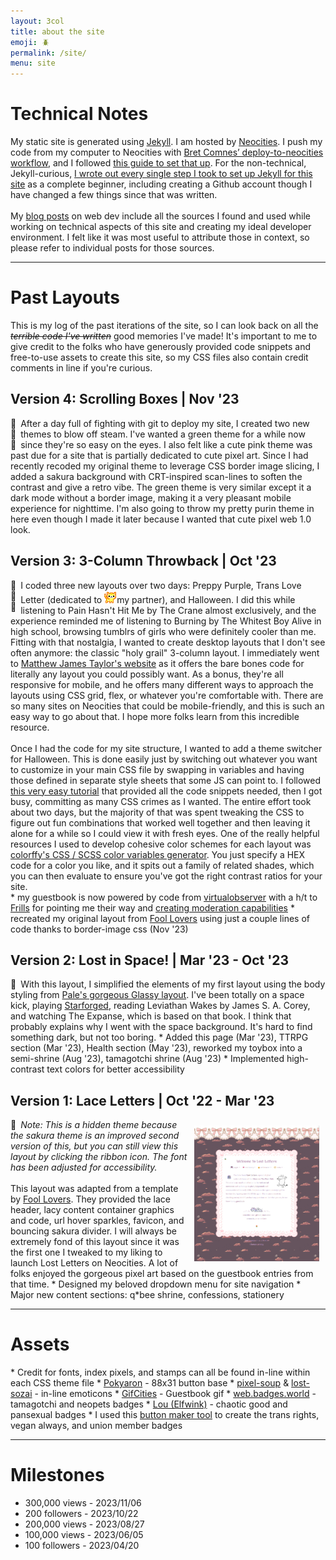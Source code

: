```yaml
---
layout: 3col
title: about the site
emoji: 🪲
permalink: /site/
menu: site
---
```


<h1>Technical Notes</h1>
My static site is generated using <a target="_blank" href="https://jekyllrb.com/">Jekyll</a>. I am hosted by <a target="_blank" href="https://neocities.org/">Neocities</a>. I push my code from my computer to Neocities with  <a target="_blank" href="https://github.com/bcomnes/deploy-to-neocities">Bret Comnes’ deploy-to-neocities workflow</a>, and I followed <a target="_blank" href="https://jonathanchang.org/blog/deploying-your-static-site-to-neocities-using-github-actions/">this guide to set that up</a>. For the non-technical, Jekyll-curious, <a href="/2022/11/02/jekyll.html">I wrote out every single step I took to set up Jekyll for this site</a> as a complete beginner, including creating a Github account though I have changed a few things since that was written.
<br>
<br>
My <a href="/tag/webmastery/">blog posts</a> on web dev include all the sources I found and used while working on technical aspects of this site and creating my ideal developer environment. I felt like it was most useful to attribute those in context, so please refer to individual posts for those sources.
<hr>
<h1>Past Layouts</h1>
This is my log of the past iterations of the site, so I can look back on all the <i><strike>terrible code I've written</strike></i> good memories I've made! It's important to me to give credit to the folks who have generously provided code snippets and free-to-use assets to create this site, so my CSS files also contain credit comments in line if you're curious.
<h2>Version 4: Scrolling Boxes | Nov '23</h2>
<div style="float: left; margin-right: .5em;" class="theme-switches">
    <div data-theme="sakura" class="switch" id="switch-6">🌸</div>
    <div data-theme="green" class="switch" id="switch-7">🌱</div>
    <div data-theme="purin" class="switch" id="switch-8">🍮</div>
</div>
After a day full of fighting with git to deploy my site, I created two new themes to blow off steam. I've wanted a green theme for a while now since they're so easy on the eyes. I also felt like a cute pink theme was past due for a site that is partially dedicated to cute pixel art. Since I had recently recoded my original theme to leverage CSS border image slicing, I added a sakura background with CRT-inspired scan-lines to soften the contrast and give a retro vibe. The green theme is very similar except it a dark mode without a border image, making it a very pleasant mobile experience for nighttime. I'm also going to throw my pretty purin theme in here even though I made it later because I wanted that cute pixel web 1.0 look.
<h2>Version 3: 3-Column Throwback |  Oct '23</h2>
<div style="float: left; margin-right: .5em;" class="theme-switches">
    <div data-theme="purple" class="switch" id="switch-3" title="click to apply the preppy purple theme">💜</div>
    <div data-theme="mail" class="switch" id="switch-4" title="click to apply the trans love letter theme">💌</div>
    <div data-theme="spooky" class="switch" id="switch-5" title="click to apply the Halloween theme">🎃</div>
</div>
I coded three new layouts over two days: Preppy Purple, Trans Love Letter (dedicated to <img src="/graphics/toy/emoticons/love-cat.gif">my partner), and Halloween. I did this while listening to Pain Hasn't Hit Me by The Crane almost exclusively, and the experience reminded me of listening to Burning by The Whitest Boy Alive in high school, browsing tumblrs of girls who were definitely cooler than me. Fitting with that nostalgia, I wanted to create desktop layouts that I don't see often anymore: the classic "holy grail" 3-column layout. I immediately went to <a target="_blank" href="https://matthewjamestaylor.com/holy-grail-layout">Matthew James Taylor's website</a> as it offers the bare bones code for literally any layout you could possibly want. As a bonus, they're all responsive for mobile, and he offers many different ways to approach the layouts using CSS grid, flex, or whatever you're comfortable with. There are so many sites on Neocities that could be mobile-friendly, and this is such an easy way to go about that. I hope more folks learn from this incredible resource.
<br>
<br>
Once I had the code for my site structure, I wanted to add a theme switcher for Halloween. This is done easily just by switching out whatever you want to customize in your main CSS file by swapping in variables and having those defined in separate style sheets that some JS can point to. I followed <a target="_blank" href="https://www.studytonight.com/post/build-a-theme-switcher-for-your-website-with-javascript">this very easy tutorial</a> that provided all the code snippets needed, then I got busy, committing as many CSS crimes as I wanted. The entire effort took about two days, but the majority of that was spent tweaking the CSS to figure out fun combinations that worked well together and then leaving it alone for a while so I could view it with fresh eyes. One of the really helpful resources I used to develop cohesive color schemes for each layout was <a target="_blank" href="https://colorffy.com/css-generator">colorffy's CSS / SCSS color variables generator</a>. You just specify a HEX code for a color you like, and it spits out a family of related shades, which you can then evaluate to ensure you've got the right contrast ratios for your site.
<br>
* my guestbook is now powered by code from <a target="_blank" href="https://virtualobserver.moe/ayano/comment-widget">virtualobserver</a> with a h/t to <a target="_blank" href="https://fri11s.neocities.org/">Frills</a> for pointing me their way and <a target="_blank" href="https://frills.dev/blog/231023-add-moderation-to-comment-widget/">creating moderation capabilities</a>
* recreated my original layout from <a target="_blank" href="https://foollovers.com/">Fool Lovers</a> using just a couple lines of code thanks to border-image css (Nov '23)
<h2>Version 2: Lost in Space!  |  Mar '23 - Oct '23</h2>
<div style="float: left; margin-right: .5em;" class="theme-switches" title="click to apply this theme">
    <div style="display: inline;" data-theme="stars" class="switch" id="switch-2">🌠</div>
</div>
With this layout, I simplified the elements of my first layout using the body styling from <a target="_new" href="https://palemomos.neocities.org/cool-layouts/">Pale's gorgeous Glassy layout</a>. I've been totally on a space kick, playing <a  href="/starforged/">Starforged</a>, reading Leviathan Wakes by James S. A. Corey, and watching The Expanse, which is based on that book. I think that probably explains why I went with the space background. It's hard to find something dark, but not too boring.
* Added this page (Mar '23), TTRPG section (Mar '23), Health section (May '23), reworked my toybox into a semi-shrine (Aug '23), tamagotchi shrine (Aug '23)
* Implemented high-contrast text colors for better accessibility
<h2>Version 1: Lace Letters  |  Oct '22 - Mar '23</h2>
<a target="_new" href="/graphics/layout/v1_laceletter/screenshot.png">
    <img src="/graphics/layout/v1_laceletter/screenshot.png" align="right" style="padding: 10px; max-width: 200px;" title="click to open full size">
</a>
<div style="float: left; margin-right: .5em;" class="theme-switches" title="click to apply this theme">
    <div data-theme="lace" class="switch" id="switch-1">🎀</div>
</div> <i>Note: This is a hidden theme because the sakura theme is an improved second version of this, but you can still view this layout by clicking the ribbon icon. The font has been adjusted for accessibility.</i>
<br>
<br>
This layout was adapted from a template by <a target="_blank" href="https://foollovers.com/">Fool Lovers</a>. They provided the lace header, lacy content container graphics and code, url hover sparkles, favicon, and bouncing sakura divider. I will always be extremely fond of this layout since it was the first one I tweaked to my liking to launch Lost Letters on Neocities. A lot of folks enjoyed the gorgeous pixel art based on the guestbook entries from that time. 
* Designed my beloved dropdown menu for site navigation
* Major new content sections: q*bee shrine, confessions, stationery
<hr>
<h1>Assets</h1>
* Credit for fonts, index pixels, and stamps can all be found in-line within each CSS theme file
* <a target="_blank" href="http://pokyaron.fc2web.com/">Pokyaron</a> - 88x31 button base
* <a target="_blank" href="https://pixel-soup.tumblr.com/">pixel-soup</a> & <a target="_blank" href="https://lostsozai.tumblr.com/">lost-sozai</a> - in-line emoticons
* <a target="_blank" href="https://gifcities.org/">GifCities</a> - Guestbook gif
* <a target="_blank" href="https://web.badges.world/">web.badges.world</a> - tamagotchi and neopets badges
* <a target="_blank" href="https://pixels.elfwink.net/">Lou (Elfwink)</a> - chaotic good and pansexual badges
* I used this <a target="_blank" href="https://trovami.altervista.org/en/webmasters/makebutton">button maker tool</a> to create the trans rights, vegan always, and union member badges
<hr>
<h1>Milestones</h1>
<ul>
    <li>300,000 views - 2023/11/06</li>
    <li>200 followers - 2023/10/22</li>
    <li>200,000 views - 2023/08/27</li>
    <li>100,000 views - 2023/06/05</li>
    <li>100 followers - 2023/04/20</li>
</ul>
